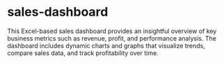 # sales-dashboard
This Excel-based sales dashboard provides an insightful overview of key business metrics such as revenue, profit, and performance analysis. The dashboard includes dynamic charts and graphs that visualize trends, compare sales data, and track profitability over time. 
